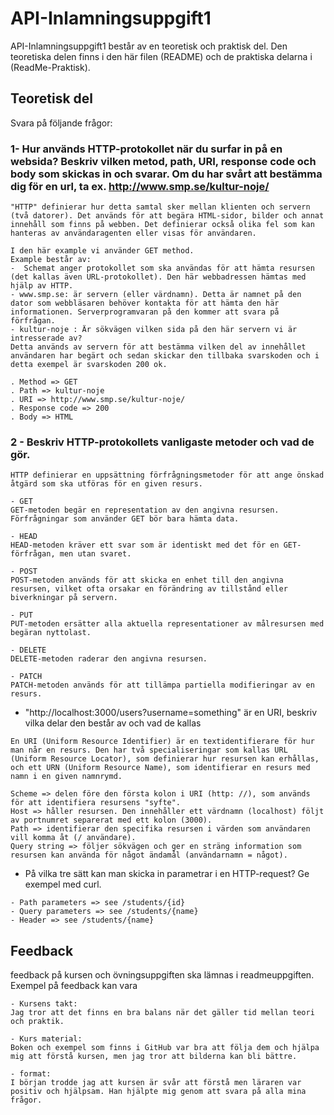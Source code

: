 # API-Inlamningsuppgift1


API-Inlamningsuppgift1 består av en teoretisk och praktisk del.
Den teoretiska delen finns i den här filen (README) och de praktiska delarna i (ReadMe-Praktisk).

## Teoretisk del

Svara på följande frågor:

 ### 1- Hur används HTTP-protokollet när du surfar in på en websida? Beskriv vilken metod, path, URI, response code och body som skickas in och svarar. Om du har svårt att bestämma dig för en url, ta ex. http://www.smp.se/kultur-noje/

```
"HTTP" definierar hur detta samtal sker mellan klienten och servern (två datorer). Det används för att begära HTML-sidor, bilder och annat innehåll som finns på webben. Det definierar också olika fel som kan hanteras av användaragenten eller visas för användaren.

I den här example vi använder GET method.
Example består av:
-  Schemat anger protokollet som ska användas för att hämta resursen (det kallas även URL-protokollet). Den här webbadressen hämtas med hjälp av HTTP.
- www.smp.se: är servern (eller värdnamn). Detta är namnet på den dator som webbläsaren behöver kontakta för att hämta den här informationen. Serverprogramvaran på den kommer att svara på förfrågan.
- kultur-noje : Är sökvägen vilken sida på den här servern vi är intresserade av?
Detta används av servern för att bestämma vilken del av innehållet användaren har begärt och sedan skickar den tillbaka svarskoden och i detta exempel är svarskoden 200 ok.

. Method => GET
. Path => kultur-noje
. URI => http://www.smp.se/kultur-noje/
. Response code => 200
. Body => HTML

```

 ### 2 -  Beskriv HTTP-protokollets vanligaste metoder och vad de gör.
```
HTTP definierar en uppsättning förfrågningsmetoder för att ange önskad åtgärd som ska utföras för en given resurs.

- GET
GET-metoden begär en representation av den angivna resursen. Förfrågningar som använder GET bör bara hämta data.

- HEAD
HEAD-metoden kräver ett svar som är identiskt med det för en GET-förfrågan, men utan svaret.

- POST
POST-metoden används för att skicka en enhet till den angivna resursen, vilket ofta orsakar en förändring av tillstånd eller biverkningar på servern.

- PUT
PUT-metoden ersätter alla aktuella representationer av målresursen med begäran nyttolast.

- DELETE
DELETE-metoden raderar den angivna resursen.

- PATCH
PATCH-metoden används för att tillämpa partiella modifieringar av en resurs.

```

 - "http://localhost:3000/users?username=something" är en URI, beskriv vilka delar den består av och vad de kallas

```
En URI (Uniform Resource Identifier) är en textidentifierare för hur man når en resurs. Den har två specialiseringar som kallas URL (Uniform Resource Locator), som definierar hur resursen kan erhållas, och ett URN (Uniform Resource Name), som identifierar en resurs med namn i en given namnrymd.

Scheme => delen före den första kolon i URI (http: //), som används för att identifiera resursens "syfte".
Host => håller resursen. Den innehåller ett värdnamn (localhost) följt av portnumret separerat med ett kolon (3000).
Path => identifierar den specifika resursen i värden som användaren vill komma åt (/ användare).
Query string => följer sökvägen och ger en sträng information som resursen kan använda för något ändamål (användarnamn = något).
```

 - På vilka tre sätt kan man skicka in parametrar i en HTTP-request? Ge exempel med curl.
 ```
- Path parameters => see /students/{id}
- Query parameters => see /students/{name}
- Header => see /students/{name}

 ```

## Feedback

feedback på kursen och övningsuppgiften ska lämnas i readmeuppgiften. Exempel på feedback kan vara
```
- Kursens takt:
Jag tror att det finns en bra balans när det gäller tid mellan teori och praktik.

- Kurs material:
Boken och exempel som finns i GitHub var bra att följa dem och hjälpa mig att förstå kursen, men jag tror att bilderna kan bli bättre.

- format:
I början trodde jag att kursen är svår att förstå men läraren var positiv och hjälpsam. Han hjälpte mig genom att svara på alla mina frågor.

```
